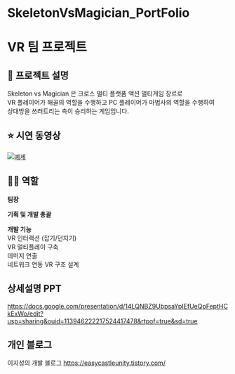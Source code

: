 # SkeletonVsMagician_PortFolio
# VR 팀 프로젝트 
## 📖 프로젝트 설명
Skeleton vs Magician 은 크로스 멀티 플랫폼 액션 멀티게임 장르로 </br>
VR 플레이어가 해골의 역할을 수행하고 PC 플레이어가 마법사의 역할을 수행하여 </br>
상대방을 쓰러트리는 측이 승리하는 게임입니다.     

## ⭐ 시연 동영상 

[![예제](http://img.youtube.com/vi/_ecOXHJJA68/0.jpg)](https://youtu.be/_ecOXHJJA68?t=0s) 


## 👨‍💻 역할 
**팀장**   </br>

**기획 및 개발 총괄**  </br>

**개발 기능**  </br>
VR 인터랙션 (잡기/던지기) </br>
VR 멀티플레이 구축 </br>
데미지 연출 </br>
네트워크 연동 VR 구조 설계 </br>

## 상세설명 PPT
https://docs.google.com/presentation/d/14LQNBZ9UbpsaYpIEfUeQpFeptHCkExWo/edit?usp=sharing&ouid=113946222217524417478&rtpof=true&sd=true

## 개인 블로그 
이지성의 개발 블로그 
<https://easycastleunity.tistory.com/>




